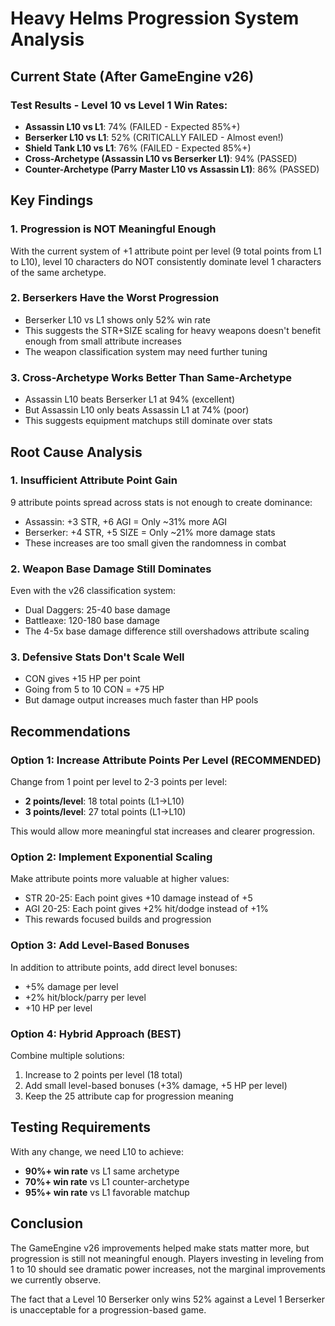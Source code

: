 # Heavy Helms Progression System Analysis

## Current State (After GameEngine v26)

### Test Results - Level 10 vs Level 1 Win Rates:
- **Assassin L10 vs L1**: 74% (FAILED - Expected 85%+)
- **Berserker L10 vs L1**: 52% (CRITICALLY FAILED - Almost even!)
- **Shield Tank L10 vs L1**: 76% (FAILED - Expected 85%+)
- **Cross-Archetype (Assassin L10 vs Berserker L1)**: 94% (PASSED)
- **Counter-Archetype (Parry Master L10 vs Assassin L1)**: 86% (PASSED)

## Key Findings

### 1. Progression is NOT Meaningful Enough
With the current system of +1 attribute point per level (9 total points from L1 to L10), level 10 characters do NOT consistently dominate level 1 characters of the same archetype.

### 2. Berserkers Have the Worst Progression
- Berserker L10 vs L1 shows only 52% win rate
- This suggests the STR+SIZE scaling for heavy weapons doesn't benefit enough from small attribute increases
- The weapon classification system may need further tuning

### 3. Cross-Archetype Works Better Than Same-Archetype
- Assassin L10 beats Berserker L1 at 94% (excellent)
- But Assassin L10 only beats Assassin L1 at 74% (poor)
- This suggests equipment matchups still dominate over stats

## Root Cause Analysis

### 1. Insufficient Attribute Point Gain
9 attribute points spread across stats is not enough to create dominance:
- Assassin: +3 STR, +6 AGI = Only ~31% more AGI
- Berserker: +4 STR, +5 SIZE = Only ~21% more damage stats
- These increases are too small given the randomness in combat

### 2. Weapon Base Damage Still Dominates
Even with the v26 classification system:
- Dual Daggers: 25-40 base damage
- Battleaxe: 120-180 base damage
- The 4-5x base damage difference still overshadows attribute scaling

### 3. Defensive Stats Don't Scale Well
- CON gives +15 HP per point
- Going from 5 to 10 CON = +75 HP
- But damage output increases much faster than HP pools

## Recommendations

### Option 1: Increase Attribute Points Per Level (RECOMMENDED)
Change from 1 point per level to 2-3 points per level:
- **2 points/level**: 18 total points (L1→L10)
- **3 points/level**: 27 total points (L1→L10)

This would allow more meaningful stat increases and clearer progression.

### Option 2: Implement Exponential Scaling
Make attribute points more valuable at higher values:
- STR 20-25: Each point gives +10 damage instead of +5
- AGI 20-25: Each point gives +2% hit/dodge instead of +1%
- This rewards focused builds and progression

### Option 3: Add Level-Based Bonuses
In addition to attribute points, add direct level bonuses:
- +5% damage per level
- +2% hit/block/parry per level
- +10 HP per level

### Option 4: Hybrid Approach (BEST)
Combine multiple solutions:
1. Increase to 2 points per level (18 total)
2. Add small level-based bonuses (+3% damage, +5 HP per level)
3. Keep the 25 attribute cap for progression meaning

## Testing Requirements

With any change, we need L10 to achieve:
- **90%+ win rate** vs L1 same archetype
- **70%+ win rate** vs L1 counter-archetype
- **95%+ win rate** vs L1 favorable matchup

## Conclusion

The GameEngine v26 improvements helped make stats matter more, but progression is still not meaningful enough. Players investing in leveling from 1 to 10 should see dramatic power increases, not the marginal improvements we currently observe.

The fact that a Level 10 Berserker only wins 52% against a Level 1 Berserker is unacceptable for a progression-based game.